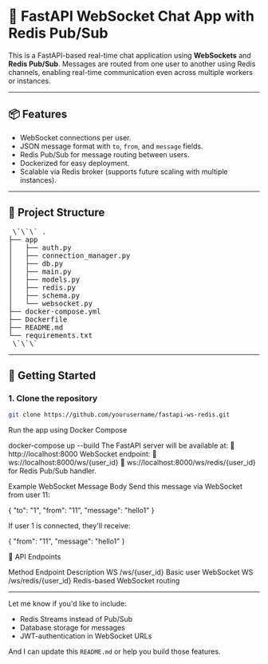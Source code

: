 # 🚀 FastAPI WebSocket Chat App with Redis Pub/Sub

This is a FastAPI-based real-time chat application using **WebSockets** and **Redis Pub/Sub**. Messages are routed from one user to another using Redis channels, enabling real-time communication even across multiple workers or instances.

---

## 📦 Features

- WebSocket connections per user.
- JSON message format with `to`, `from`, and `message` fields.
- Redis Pub/Sub for message routing between users.
- Dockerized for easy deployment.
- Scalable via Redis broker (supports future scaling with multiple instances).

---

## 🔧 Project Structure




<pre> \`\`\` .
├── app
│   ├── auth.py
│   ├── connection_manager.py
│   ├── db.py
│   ├── main.py
│   ├── models.py
│   ├── redis.py
│   ├── schema.py
│   └── websocket.py
├── docker-compose.yml
├── Dockerfile
├── README.md
└── requirements.txt
 \`\`\` </pre>



---

## 🚀 Getting Started

### 1. Clone the repository

```bash
git clone https://github.com/yourusername/fastapi-ws-redis.git
```


Run the app using Docker Compose

docker-compose up --build
The FastAPI server will be available at:
📡 http://localhost:8000
WebSocket endpoint:
📨 ws://localhost:8000/ws/{user_id}
🔁 ws://localhost:8000/ws/redis/{user_id} for Redis Pub/Sub handler.




Example WebSocket Message Body
Send this message via WebSocket from user 11:


{
  "to": "1",
  "from": "11",
  "message": "hello1"
}

If user 1 is connected, they'll receive:


{
  "from": "11",
  "message": "hello1"
}



🔌 API Endpoints

Method	Endpoint	Description
WS	/ws/{user_id}	Basic user WebSocket
WS	/ws/redis/{user_id}	Redis-based WebSocket routing



---

Let me know if you'd like to include:
- Redis Streams instead of Pub/Sub
- Database storage for messages
- JWT-authentication in WebSocket URLs

And I can update this `README.md` or help you build those features.